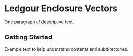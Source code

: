 # Ledgour Enclosure Vectors

One paragraph of descriptive text.

## Getting Started

Example text to help understand contents and subdirectories.
